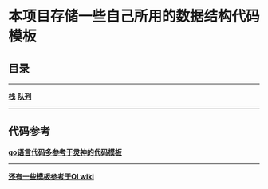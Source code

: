 # 本项目存储一些自己所用的数据结构代码模板
## 目录
****
**[栈]()**
**[队列]()**
****
## 代码参考
**[go语言代码多参考于灵神的代码模板](https://github.com/EndlessCheng/codeforces-go)**
****
**[还有一些模板参考于OI wiki](https://oi-wiki.org/ds/queue/)**